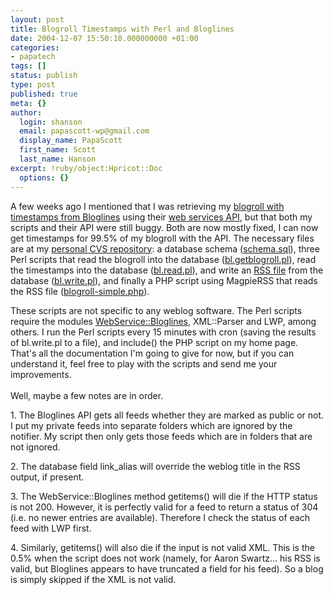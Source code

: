 ```yaml
---
layout: post
title: Blogroll Timestamps with Perl and Bloglines
date: 2004-12-07 15:50:10.000000000 +01:00
categories:
- papatech
tags: []
status: publish
type: post
published: true
meta: {}
author:
  login: shanson
  email: papascott-wp@gmail.com
  display_name: PapaScott
  first_name: Scott
  last_name: Hanson
excerpt: !ruby/object:Hpricot::Doc
  options: {}
---
```

<p>A few weeks ago I mentioned that I was retrieving my <a href="https://www.papascott.de/archives/2004/10/23/bloglines-timestamps/" title="PapaScott: Bloglines Timestamps">blogroll with timestamps from Bloglines</a> using their <a href="http://www.bloglines.com/services/api/">web services API</a>, but that both my scripts and their API were still buggy. Both are now mostly fixed, I can now get timestamps for 99.5% of my blogroll with the API. The necessary files are at my <a href="http://cvs.sourceforge.net/viewcvs.py/papascott/bloglines/" title="SourceForge.net CVS Repository - directory - cvs: papascott/bloglines">personal CVS repository</a>: a database schema (<a href="http://cvs.sourceforge.net/viewcvs.py/papascott/bloglines/schema.sql?rev=1.1&amp;view=markup">schema.sql</a>), three Perl scripts that read the blogroll into the database (<a href="http://cvs.sourceforge.net/viewcvs.py/papascott/bloglines/bl.getblogroll.pl?rev=1.1.1.1&amp;view=markup">bl.getblogroll.pl</a>), read the timestamps into the database (<a href="http://cvs.sourceforge.net/viewcvs.py/papascott/bloglines/bl.read.pl?rev=1.2&amp;view=auto">bl.read.pl</a>), and write an <a href="https://www.papascott.de/bl.rss">RSS file</a> from the database (<a href="http://cvs.sourceforge.net/viewcvs.py/papascott/bloglines/bl.write.pl?rev=1.1.1.1&amp;view=auto">bl.write.pl</a>), and finally a PHP script using MagpieRSS that reads the RSS file (<a href="http://cvs.sourceforge.net/viewcvs.py/papascott/bloglines/blogroll-simple.php?rev=1.1&view=auto">blogroll-simple.php</a>). </p>
<p>These scripts are not specific to any weblog software. The Perl scripts require the modules <a href="http://search.cpan.org/~miyagawa/WebService-Bloglines/">WebService::Bloglines</a>, XML::Parser and LWP, among others. I run the Perl scripts every 15 minutes with cron (saving the results of bl.write.pl to a file), and include() the PHP script on my home page. That's all the documentation I'm going to give for now, but if you can understand it, feel free to play with the scripts and send me your improvements.<br />
<!--more--><br />
Well, maybe a few notes are in order.</p>
<p>1. The Bloglines API gets all feeds whether they are marked as public or not. I put my private feeds into separate folders which are ignored by the notifier. My script then only gets those feeds which are in folders that are not ignored.</p>
<p>2. The database field link_alias will override the weblog title in the RSS output, if present. </p>
<p>3. The WebService::Bloglines method getitems() will die if the HTTP status is not 200. However, it is perfectly valid for a feed to return a status of 304 (i.e. no newer entries are available). Therefore I check the status of each feed with LWP first.</p>
<p>4. Similarly, getitems() will also die if the input is not valid XML. This is the 0.5% when the script does not work (namely, for Aaron Swartz... his RSS is valid, but Bloglines appears to have truncated a field for his feed). So a blog is simply skipped if the XML is not valid.</p>
